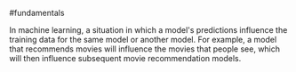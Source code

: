 #fundamentals

In machine learning, a situation in which a model&#39;s predictions influence the
training data for the same model or another model. For example, a model that
recommends movies will influence the movies that people see, which will then
influence subsequent movie recommendation models.

